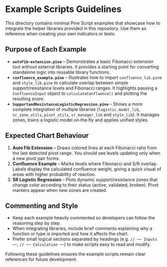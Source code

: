 # Example Scripts Guidelines

This directory contains minimal Pine Script examples that showcase how to integrate the helper libraries provided in this repository. Use them as reference when creating your own indicators or tests.

## Purpose of Each Example

- **`autoFib-extension.pine`** – Demonstrates a basic Fibonacci extension tool without external libraries. It provides a starting point for converting standalone logic into reusable library functions.
- **`confluence_example.pine`** – Illustrates how to import `confluence_lib.pine` and `style_lib.pine` to calculate overlap between simple support/resistance levels and Fibonacci ranges. It highlights passing a `ConfluenceInput` object to `calculateConfluence()` and plotting the resulting score.
- **`SupportandResistanceLogisticRegression.pine`** – Shows a more complete integration of multiple libraries (`logistic_model_lib`, `sr_zone_utils`, `pivot_utils`, `sr_manager_lib` and `style_lib`). It manages zones, trains a logistic model on‑the‑fly and applies unified styles.

## Expected Chart Behaviour

1. **Auto Fib Extension** – Draws colored lines at each Fibonacci ratio from the last detected pivot range. You should see levels updating only when a new pivot pair forms.
2. **Confluence Example** – Marks levels where Fibonacci and S/R overlap. Labels display the calculated confluence weight, giving a quick visual of areas with higher probability of reaction.
3. **SR Logistic Regression** – Plots dynamic support/resistance zones that change color according to their status (active, validated, broken). Pivot markers appear when new zones are created.

## Commenting and Style

- Keep each example heavily commented so developers can follow the reasoning step by step.
- When integrating libraries, include brief comments explaining why a function or type is imported and how it affects the chart.
- Prefer small logical sections separated by headings (e.g. `// ── Inputs ──`, `// ── Calculation ──`) to make scripts easy to read and modify.

Following these guidelines ensures the example scripts remain clear references for future development.
